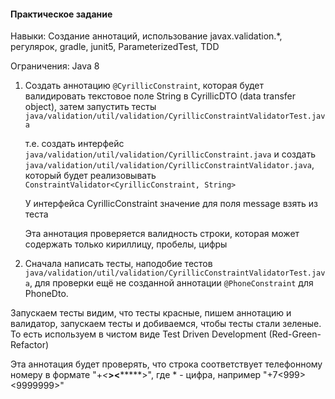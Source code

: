 #### Практическое задание

Навыки: Создание аннотаций, использование javax.validation.*, регулярок, gradle, junit5, ParameterizedTest, TDD

Ограничения: Java 8

1. Создать аннотацию ```@CyrillicConstraint```, которая будет валидировать текстовое поле String в CyrillicDTO (data transfer object),
затем запустить тесты ```java/validation/util/validation/CyrillicConstraintValidatorTest.java```

    т.е. создать интерфейс ```java/validation/util/validation/CyrillicConstraint.java``` и
     создать ```java/validation/util/validation/CyrillicConstraintValidator.java```, который будет реализовывать
     ```ConstraintValidator<CyrillicConstraint, String>```

     У интерфейса CyrillicConstraint значение для поля message взять из теста

     Эта аннотация проверяется валидность строки, которая может содержать только кириллицу, пробелы, цифры


2. Сначала написать тесты, наподобие тестов ```java/validation/util/validation/CyrillicConstraintValidatorTest.java```, для проверки
ещё не созданной аннотации ```@PhoneConstraint``` для PhoneDto.

Запускаем тесты видим, что тесты красные, пишем аннотацию и валидатор, запускаем тесты и добиваемся, чтобы тесты стали зеленые.
То есть используем в чистом виде Test Driven Development (Red-Green-Refactor)

 Эта аннотация будет проверять, что строка соответствует телефонному номеру в формате "+*<***><*******>", где * - цифра,
 например "+7<999><9999999>"

